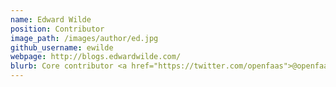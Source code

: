 ```yaml
---
name: Edward Wilde
position: Contributor
image_path: /images/author/ed.jpg
github_username: ewilde
webpage: http://blogs.edwardwilde.com/
blurb: Core contributor <a href="https://twitter.com/openfaas">@openfaas</a>. Platform architect <a href="https://form3.tech">@f3fincloud</a>
---
```

